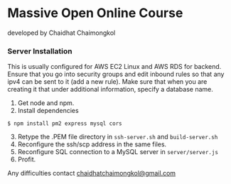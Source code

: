 # Massive Open Online Course
developed by Chaidhat Chaimongkol

### Server Installation
This is usually configured for AWS EC2 Linux and AWS RDS for backend.
Ensure that you go into security groups and edit inbound rules so that any ipv4 can be sent to it (add a new rule). Make sure that when you are creating it that under additional information, specify a database name.
1. Get node and npm.
2. Install dependencies
```
$ npm install pm2 express mysql cors
```
3. Retype the .PEM file directory in `ssh-server.sh` and `build-server.sh`
4. Reconfigure the ssh/scp address in the same files.
5. Reconfigure SQL connection to a MySQL server in `server/server.js`
6. Profit.

Any difficulties contact chaidhatchaimongkol@gmail.com
